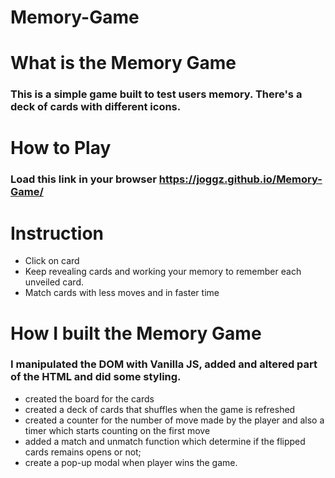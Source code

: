 # Memory-Game

# What is the Memory Game
### This is a simple game built to test users memory. There's a deck of cards with different icons.

# How to Play 
### Load this link in your browser https://joggz.github.io/Memory-Game/

#

# Instruction
- Click on card
- Keep revealing cards and working your memory to remember each unveiled card.
- Match cards with less moves and in faster time

# How I built the Memory Game

### I manipulated the DOM  with Vanilla JS, added and altered part of the HTML and did some styling.

- created the board for the cards
- created  a deck of cards that shuffles when the game is refreshed
- created a counter for the number of move made by the player and also a timer which starts counting on the first move
- added a match and unmatch function which determine if the flipped cards remains opens or not;
- create a pop-up modal when player wins the game.
